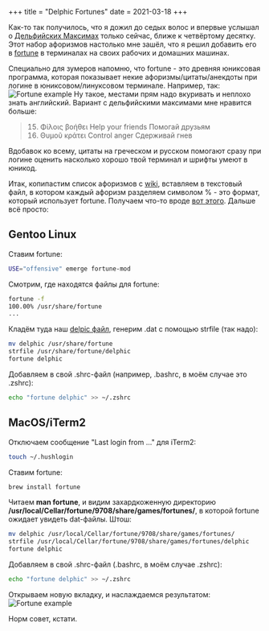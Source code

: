 +++
title = "Delphic Fortunes"
date = 2021-03-18
+++

Как-то так получилось, что я дожил до седых волос и впервые услышал о [Дельфийских Максимах](https://ru.wikipedia.org/wiki/%D0%94%D0%B5%D0%BB%D1%8C%D1%84%D0%B8%D0%B9%D1%81%D0%BA%D0%B8%D0%B5_%D0%BC%D0%B0%D0%BA%D1%81%D0%B8%D0%BC%D1%8B) только сейчас, ближе к четвёртому десятку. Этот набор афоризмов настолько мне зашёл, что я решил добавить его в [fortune](https://en.wikipedia.org/wiki/Fortune_(Unix)) в терминалах на своих рабочих и домашних машинах.

Специально для зумеров напомню, что fortune - это древняя юниксовая программа, которая показывает некие афоризмы/цитаты/анекдоты при логине в юниксовом/линуксовом терминале. Например, так:
![Fortune example](/img/fortune.png)
Ну такое, местами прям надо вкуривать и неплохо знать английский. Вариант с дельфийскими максимами мне нравится  больше:
> 015. Φίλοις βοήθει       Help your friends       Помогай друзьям
> 016. Θυμοῦ κράτει       Control anger       Сдерживай гнев

Вдобавок ко всему, цитаты на греческом и русском помогают сразу при логине оценить насколько хорошо твой терминал и шрифты умеют в юникод.

Итак, копипастим список афоризмов с [wiki](https://ru.wikipedia.org/wiki/%D0%94%D0%B5%D0%BB%D1%8C%D1%84%D0%B8%D0%B9%D1%81%D0%BA%D0%B8%D0%B5_%D0%BC%D0%B0%D0%BA%D1%81%D0%B8%D0%BC%D1%8B), вставляем в текстовый файл, в котором каждый афоризм разделяем символом % - это формат, который использует fortune. Получаем что-то вроде [вот этого](/delphic). Дальше всё просто:

## Gentoo Linux

Ставим fortune:
```bash
USE="offensive" emerge fortune-mod
```

Смотрим, где находятся файлы для fortune:
```bash
fortune -f
100.00% /usr/share/fortune
...
```
Кладём туда наш [delpic файл](/delphic), генерим .dat с помощью strfile (так надо):
```bash
mv delphic /usr/share/fortune
strfile /usr/share/fortune/delphic
fortune delphic
```

Добавляем в свой .shrc-файл (например, .bashrc, в моём случае это .zshrc):
```bash
echo "fortune delphic" >> ~/.zshrc
```


## MacOS/iTerm2

Отключаем сообщение "Last login from ..." для iTerm2:
```bash
touch ~/.hushlogin
```

Ставим fortune:
```bash
brew install fortune
```

Читаем __man fortune__, и видим захардкоженную директорию __/usr/local/Cellar/fortune/9708/share/games/fortunes/__, в которой fortune ожидает увидеть dat-файлы. Штош:

```bash
mv delphic /usr/local/Cellar/fortune/9708/share/games/fortunes/
strfile /usr/local/Cellar/fortune/9708/share/games/fortunes/delphic
fortune delphic
```

Добавляем в свой .shrc-файл (.bashrc, в моём случае .zshrc):
```bash
echo "fortune delphic" >> ~/.zshrc
```

Открываем новую вкладку, и наслаждаемся результатом:
![Fortune example](/img/fortune-macos.png)

Норм совет, кстати.
